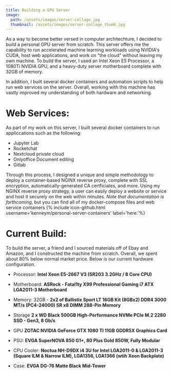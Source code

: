 ```yaml
---
title: Building a GPU Server
image:
  path: /assets/images/server-collage.jpg
  thumbnail: /assets/images/server-collage_thumb.jpg
---
```


As a way to become better versed in computer architechture, I decided to build a personal GPU server from scratch. This server offers me the capability to run accelerated machine learning workloads using NVIDIA's CUDA, host web applications, and work on "the cloud" without leaving my own machine. To build the server, I used an Intel Xeon E5 Processor, a 1080Ti NVIDIA GPU, and a heavy-duty server motherboard complete with 32GB of memory. 

In addition, I built several docker containers and automation scripts to help run web services on the server. Overall, working with this machine has vastly improved my understanding of both hardware and networking.

# Web Services:
As part of my work on this server, I built several docker containers to run appliccations such as the following:
* Jupyter Lab
* Rocketchat
* Nextcloud private cloud
* Onlyoffice Document editing
* Gitlab

Through this process, I designed a unique and simple methodology to deploy a container-based NGINX reverse proxy, complete with SSL encryption, automatically-generated CA certficiates, and more. Using my NGINX reverse proxy strategy, a user can easily deploy a website or service and host it securely on the web within minutes. *Note that documentation is forthcoming*, but you can find all of my docker-compose files and web service containers {% include icon-github.html username='kenneym/personal-server-containers' label='here.'%}

# Current Build:
To build the server, a friend and I sourced materials off of Ebay and Amazon, and I constructed the machine from scratch. Overall, we spent about 80% below normal market price. Below is our current hardware configuration.

* Processor: **Intel Xeon E5-2667 V3 (SR203 3.2GHz / 8 Core CPU)**
 
* Motherboard: **ASRock - Fatal1ty X99 Professional Gaming i7 ATX LGA2011-3 Motherboard**

* Memory: 32GB - **2x2 of Ballistix Sport LT 16GB Kit (8GBx2) DDR4 3000 MT/s (PC4-24000) SR x8 DIMM 288-Pin Memory**

* Storage **2 x WD Black 500GB High-Performance NVMe PCIe M.2 2280 SSD - Gen3, 8 Gb/s**

* GPU **ZOTAC NVIDIA GeForce GTX 1080 TI 11GB GDDR5X Graphics Card**
 
* PSU: **EVGA SuperNOVA 850 G1+, 80 Plus Gold 850W, Fully Modular** 

* CPU Cooler: **Noctua NH-D9DX i4 3U for Intel LGA2011-0 & LGA2011-3 (Square ILM & Narrow ILM), LGA1356, LGA1366 (wtih Xeon Backplate)**

* Case: **EVGA DG-76 Matte Black Mid-Tower**
